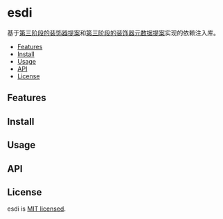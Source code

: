# esdi

基于[第三阶段的装饰器提案](https://github.com/tc39/proposal-decorators)和[第三阶段的装饰器元数据提案](https://github.com/tc39/proposal-decorator-metadata)实现的依赖注入库。

<!-- TOC depthFrom:1 depthTo:3 -->

- [Features](#features)
- [Install](#install)
- [Usage](#usage)
- [API](#api)
- [License](#license)

<!-- /TOC -->

## Features

## Install

## Usage

## API

## License

esdi is [MIT licensed](./LICENSE).
